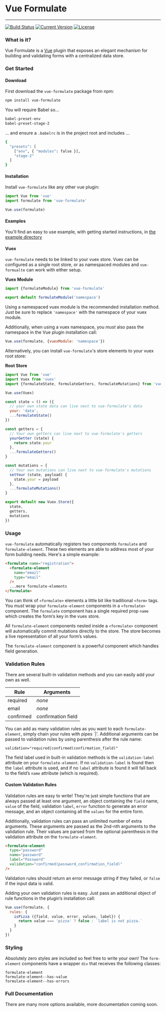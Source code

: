 # Vue Formulate
---------------
[![Build Status](https://travis-ci.org/wearebraid/vue-formulate.svg?branch=master)](https://travis-ci.org/wearebraid/vue-formulate)
[![Current Version](https://img.shields.io/npm/v/vue-formulate.svg)](https://www.npmjs.com/package/vue-formulate)
[![License](https://img.shields.io/github/license/wearebraid/vue-formulate.svg)](https://github.com/wearebraid/vue-formulate/blob/master/LICENSE.txt)

### What is it?

Vue Formulate is a [Vue](https://vuejs.org/) plugin that exposes an elegant
mechanism for building and validating forms with a centralized data store.

### Get Started

#### Download
First download the `vue-formulate` package from npm:

```sh
npm install vue-formulate
```

You will require Babel so...

```sh
babel-preset-env
babel-preset-stage-2
```


... and ensure a `.babelrc` is in the project root and includes ...
```sh
{
  "presets": [
    ["env", { "modules": false }],
    "stage-2"
  ]
}
```


#### Installation

Install `vue-formulate` like any other vue plugin:

```js
import Vue from 'vue'
import formulate from 'vue-formulate'

Vue.use(formulate)
```

#### Examples

You'll find an easy to use example, with getting started instructions, in [the example directory](https://github.com/wearebraid/vue-formulate/tree/master/example)


#### Vuex
`vue-formulate` needs to be linked to your vuex store. Vuex can be
configured as a single root store, or as namespaced modules and `vue-formualte`
can work with either setup.

**Vuex Module**

```js
import {formulateModule} from 'vue-formulate'

export default formulateModule('namespace')
```

Using a namespaced vuex module is the recommended installation method. Just be
sure to replace `'namespace'` with the namespace of your vuex module.

Additionally, when using a vuex namespace, you _must_ also pass the namespace
in the Vue plugin installation call:

```js
Vue.use(formulate, {vuexModule: 'namespace'})
```

Alternatively, you can install `vue-formulate`'s store elements to your vuex
root store:

**Root Store**

```js
import Vue from 'vue'
import Vuex from 'vuex'
import {formulateState, formulateGetters, formulateMutations} from 'vue-formulate'

Vue.use(Vuex)

const state = () => ({
  // your own state data can live next to vue-formulate's data
  your: 'data',
  ...formulateState()
})

const getters = {
  // Your own getters can live next to vue-formulate's getters
  yourGetter (state) {
    return state.your
  },
  ...formulateGetters()
}

const mutations = {
  // Your own mutations can live next to vue-formulate's mutations
  setYour (state, payload) {
    state.your = payload
  },
  ...formulateMutations()
}

export default new Vuex.Store({
  state,
  getters,
  mutations
})
```

### Usage

`vue-formulate` automatically registers two components `formulate` and
`formulate-element`. These two elements are able to address most of your form
building needs. Here's a simple example:

```html
<formulate name="registration">
  <formulate-element
    name="email"
    type="email"
  />
  ...more formulate-elements
</formulate>
```

You can think of `<formulate>` elements a little bit like traditional
`<form>` tags. You _must_ wrap your `formulate-element` components
in a `<formulate>` component. The `formulate` component has a single
required prop `name` which creates the form’s key in the vuex store.

All `formulate-element` components nested inside a `<formulate>`
component will automatically commit mutations directly to the
store. The store becomes a live representation of all your form’s
values.

The `formulate-element` component is a powerful component which handles field
generation.

### Validation Rules

There are several built-in validation methods and you can easily add your own as well.

Rule      |  Arguments
----------|---------------
required  | *none*
email     | *none*
confirmed | confirmation field

You can add as many validation rules as you want to each `formulate-element`, 
simply chain your rules with pipes `|'. Additional arguments can be passed to
validation rules by using parenthesis after the rule name:

```
validation="required|confirmed(confirmation_field)"
```

The field label used in built-in validation methods is the `validation-label`
attribute on your `formulate-element`. If no `validation-label` is found then
the `label` attribute is used, and if no `label` attribute is found it will
fall back to the field’s `name` attribute (which is required).

#### Custom Validation Rules

Validation rules are easy to write! They're just simple functions that are
always passed at least one argument, an object containing the `field` name,
`value` of the field, validation `label`, `error` function to generate an error
message, and an object containing all the `values` for the entire form.

Additionally, validation rules can pass an unlimited number of extra arguments.
These arguments are passed as the 2nd-nth arguments to the validation rule.
Their values are parsed from the optional parenthesis in the validation
attribute on the `formulate-element`.

```html
<formulate-element
  type="password"
  name="password"
  label="Password"
  validation="confirmed(password_confirmation_field)"
/>
```

Validation rules should return an error message string if they failed, or 
`false` if the input data is valid.

Adding your own validation rules is easy. Just pass an additional object
of rule functions in the plugin’s installation call:

```js
Vue.use(formulate, {
  rules: {
    isPizza ({field, value, error, values, label}) {
      return value === 'pizza' ? false : `label is not pizza.`
    }
  }
})
```

### Styling

Absolutely zero styles are included so feel free to write your own! The
`form-element` components have a wrapper `div` that receives the following
classes:

```
formulate-element
formulate-element--has-value
formulate-element--has-errors
```

### Full Documentation

There are many more options available, more documentation coming soon.
